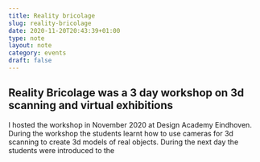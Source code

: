 ```yaml
---
title: Reality bricolage
slug: reality-bricolage
date: 2020-11-20T20:43:39+01:00
type: note
layout: note
category: events
draft: false
---
```


## Reality Bricolage was a 3 day workshop on 3d scanning and virtual exhibitions

I hosted the workshop in November 2020 at Design Academy Eindhoven. During the workshop the students learnt how to use cameras for 3d scanning to create 3d models of real objects. During the next day the students were introduced to the

